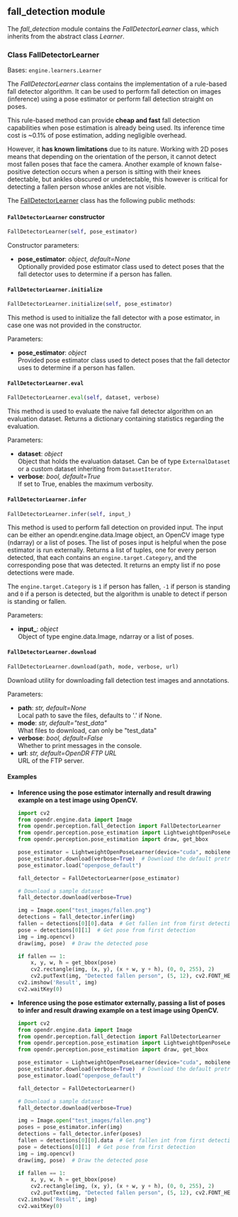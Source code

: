 ## fall_detection module

The *fall_detection* module contains the *FallDetectorLearner* class, which inherits from the abstract class *Learner*.

### Class FallDetectorLearner
Bases: `engine.learners.Learner`

The *FallDetectorLearner* class contains the implementation of a rule-based fall detector algorithm.
It can be used to perform fall detection on images (inference) using a pose estimator or perform fall detection straight on poses.

This rule-based method can provide **cheap and fast** fall detection capabilities when pose estimation
is already being used. Its inference time cost is ~0.1% of pose estimation, adding negligible overhead.

However, it **has known limitations** due to its nature. Working with 2D poses means that depending on the 
orientation of the person, it cannot detect most fallen poses that face the camera. 
Another example of known false-positive detection occurs when a person is sitting with their knees 
detectable, but ankles obscured or undetectable, this however is critical for detecting a fallen person
whose ankles are not visible.

The [FallDetectorLearner](/src/opendr/perception/fall_detection/fall_detector_learner.py) class has the
following public methods:

#### `FallDetectorLearner` constructor
```python
FallDetectorLearner(self, pose_estimator)
```

Constructor parameters:

- **pose_estimator**: *object, default=None*\
  Optionally provided pose estimator class used to detect poses that the fall detector uses to determine if a person has fallen.

#### `FallDetectorLearner.initialize`
```python
FallDetectorLearner.initialize(self, pose_estimator)
```

This method is used to initialize the fall detector with a pose estimator, in case one was not provided in the constructor.

Parameters:

- **pose_estimator**: *object*\
  Provided pose estimator class used to detect poses that the fall detector uses to determine if a person has fallen.

#### `FallDetectorLearner.eval`
```python
FallDetectorLearner.eval(self, dataset, verbose)
```

This method is used to evaluate the naive fall detector algorithm on an evaluation dataset.
Returns a dictionary containing statistics regarding the evaluation.

Parameters:

- **dataset**: *object*\
  Object that holds the evaluation dataset.
  Can be of type `ExternalDataset` or a custom dataset inheriting from `DatasetIterator`.
- **verbose**: *bool, default=True*\
  If set to True, enables the maximum verbosity.

#### `FallDetectorLearner.infer`
```python
FallDetectorLearner.infer(self, input_)
```

This method is used to perform fall detection on provided input.
The input can be either an opendr.engine.data.Image object, an OpenCV image type (ndarray) or a list of poses.
The list of poses input is helpful when the pose estimator is run externally.
Returns a list of tuples, one for every person detected, that each contains an `engine.target.Category`, and the corresponding pose that was detected.
It returns an empty list if no pose detections were made.

The `engine.target.Category` is `1` if person has fallen, `-1` if person is standing and `0` if a person is detected, but
the algorithm is unable to detect if person is standing or fallen.

Parameters:

- **input_**: *object*\
  Object of type engine.data.Image, ndarray or a list of poses.

#### `FallDetectorLearner.download`
```python
FallDetectorLearner.download(path, mode, verbose, url)
```

Download utility for downloading fall detection test images and annotations.

Parameters:

- **path**: *str, default=None*\
  Local path to save the files, defaults to '.' if None.
- **mode**: *str, default="test_data"*\
  What files to download, can only be "test_data"
- **verbose**: *bool, default=False*\
  Whether to print messages in the console.
- **url**: *str, default=OpenDR FTP URL*\
  URL of the FTP server.


#### Examples

* **Inference using the pose estimator internally and result drawing example on a test image using OpenCV.**
  ```python
  import cv2
  from opendr.engine.data import Image
  from opendr.perception.fall_detection import FallDetectorLearner
  from opendr.perception.pose_estimation import LightweightOpenPoseLearner
  from opendr.perception.pose_estimation import draw, get_bbox
  
  pose_estimator = LightweightOpenPoseLearner(device="cuda", mobilenet_use_stride=False)
  pose_estimator.download(verbose=True)  # Download the default pretrained mobilenet model
  pose_estimator.load("openpose_default")
  
  fall_detector = FallDetectorLearner(pose_estimator)
  
  # Download a sample dataset
  fall_detector.download(verbose=True)
  
  img = Image.open("test_images/fallen.png")
  detections = fall_detector.infer(img)
  fallen = detections[0][0].data  # Get fallen int from first detection
  pose = detections[0][1]  # Get pose from first detection
  img = img.opencv()
  draw(img, pose)  # Draw the detected pose
  
  if fallen == 1:
      x, y, w, h = get_bbox(pose)
      cv2.rectangle(img, (x, y), (x + w, y + h), (0, 0, 255), 2)
      cv2.putText(img, "Detected fallen person", (5, 12), cv2.FONT_HERSHEY_SIMPLEX, 0.5, (0, 0, 255), 1, cv2.LINE_AA)
  cv2.imshow('Result', img)
  cv2.waitKey(0)
  ```


* **Inference using the pose estimator externally, passing a list of poses to infer and result drawing example on a test image using OpenCV.**
  ```python
  import cv2
  from opendr.engine.data import Image
  from opendr.perception.fall_detection import FallDetectorLearner
  from opendr.perception.pose_estimation import LightweightOpenPoseLearner
  from opendr.perception.pose_estimation import draw, get_bbox
  
  pose_estimator = LightweightOpenPoseLearner(device="cuda", mobilenet_use_stride=False)
  pose_estimator.download(verbose=True)  # Download the default pretrained mobilenet model
  pose_estimator.load("openpose_default")
  
  fall_detector = FallDetectorLearner()
  
  # Download a sample dataset
  fall_detector.download(verbose=True)
  
  img = Image.open("test_images/fallen.png")
  poses = pose_estimator.infer(img)
  detections = fall_detector.infer(poses)
  fallen = detections[0][0].data  # Get fallen int from first detection
  pose = detections[0][1]  # Get pose from first detection
  img = img.opencv()
  draw(img, pose)  # Draw the detected pose
  
  if fallen == 1:
      x, y, w, h = get_bbox(pose)
      cv2.rectangle(img, (x, y), (x + w, y + h), (0, 0, 255), 2)
      cv2.putText(img, "Detected fallen person", (5, 12), cv2.FONT_HERSHEY_SIMPLEX, 0.5, (0, 0, 255), 1, cv2.LINE_AA)
  cv2.imshow('Result', img)
  cv2.waitKey(0)
  ```
